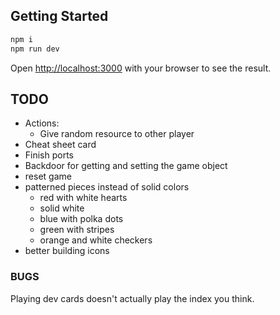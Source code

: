 ## Getting Started

```bash
npm i
npm run dev
```

Open [http://localhost:3000](http://localhost:3000) with your browser to see the result.

## TODO

- Actions:
  - Give random resource to other player
- Cheat sheet card
- Finish ports
- Backdoor for getting and setting the game object
- reset game
- patterned pieces instead of solid colors
  - red with white hearts
  - solid white
  - blue with polka dots
  - green with stripes
  - orange and white checkers
- better building icons

### BUGS

Playing dev cards doesn't actually play the index you think.
